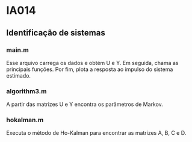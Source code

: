 # IA014
## Identificação de sistemas

### main.m
Esse arquivo carrega os dados e obtém U e Y. Em seguida, chama as principais funções. Por fim, plota a resposta ao impulso do sistema estimado.

### algorithm3.m

A partir das matrizes U e Y encontra os parâmetros de Markov.

### hokalman.m

Executa o método de Ho-Kalman para encontrar as matrizes A, B, C e D.

